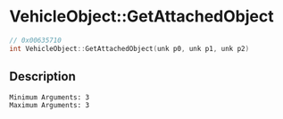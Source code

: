 # VehicleObject::GetAttachedObject
```c
// 0x00635710
int VehicleObject::GetAttachedObject(unk p0, unk p1, unk p2)
```
## Description
```
Minimum Arguments: 3
Maximum Arguments: 3
```
